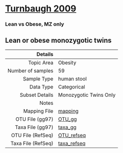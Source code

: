 # [Turnbaugh 2009]( ../docs/turnbaugh_twins.html )

### Lean vs Obese, MZ only
## Lean or obese monozygotic twins

| Details        |             |
| -------------: |-------------|
| Topic Area | Obesity
| Number of samples | 59
| Sample Type | human stool
| Data Type | Categorical
| Subset Details | Monozygotic Twins Only
| Notes | 
| Mapping File | [mapping]( ../datasets/turnbaugh_twins/mapping-obese-lean-MZ.txt)
| OTU File (gg97) | [OTU_gg]( ../datasets/turnbaugh_twins/gg/otutable.txt)
| Taxa File (gg97) | [taxa_gg]( ../datasets/turnbaugh_twins/gg/taxatable.txt)
| OTU File (RefSeq) | [OTU_refseq]( ../datasets/turnbaugh_twins/refseq/otutable.txt)
| Taxa File (RefSeq) | [taxa_refseq]( ../datasets/turnbaugh_twins/refseq/taxatable.txt)